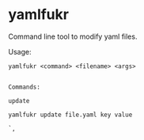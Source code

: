 # yamlfukr
Command line tool to modify yaml files.

Usage:

	yamlfukr <command> <filename> <args>


	Commands:

	update

	yamlfukr update file.yaml key value

	`,
